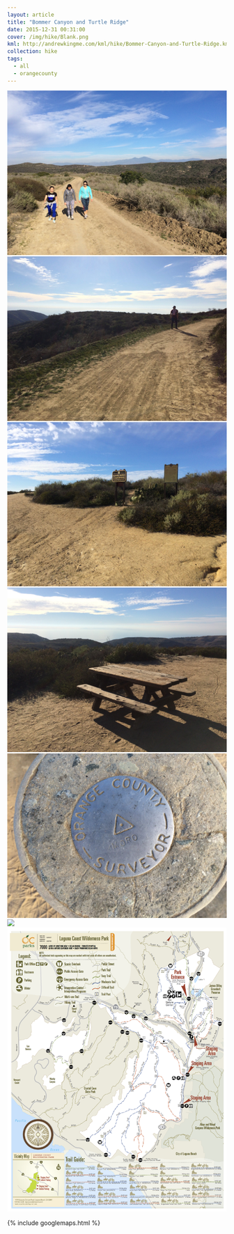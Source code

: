 ```yaml
---
layout: article
title: "Bommer Canyon and Turtle Ridge"
date: 2015-12-31 00:31:00
cover: /img/hike/Blank.png
kml: http://andrewkingme.com/kml/hike/Bommer-Canyon-and-Turtle-Ridge.kml
collection: hike
tags:
  - all
  - orangecounty
---
```


<div class="owl-carousel">
  <div class="item">
    <img src="/img/hike/IMG_4783.jpg" />
  </div>
  <div class="item">
    <img src="/img/hike/IMG_4788.jpg" />
  </div>
  <div class="item">
    <img src="/img/hike/IMG_4790.jpg" />
  </div>
  <div class="item">
    <img src="/img/hike/IMG_4816.jpg" />
  </div>
  <div class="item">
    <img src="/img/hike/IMG_4835.jpg" />
  </div>
  <div class="item">
    <img src="/img/hike/IMG_4837.jpg" />
  </div>
  <div class="item">
    <img src="/img/hike/Laguna%20Coast%20Wilderness%20Park%208.5x11%20(PK00083711)%2010-26-2015.png" />
  </div>
</div>

<script>
  var owl = $('.owl-carousel');
  owl.owlCarousel({
    margin: 10,
    loop: true,
    responsive: {
      0: {
        items: 1
      },
      600: {
        items: 2
      },
      1000: {
        items: 3
      }
    }
  })
</script>

{% include googlemaps.html %}

